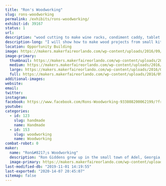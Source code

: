 ```yaml
---
title: "Ron's Woodworking"
slug: rons-woodworking
permalink: /exhibits/rons-woodworking/
exhibit-id: 39167
status: 1
url: 
description: "wood cutting to make wine racks, condiment caddy, tablet stand, etc."
description-long: "I will show how to make wood projects from small kitchen displays to furniture"
location: Opportunity Building
image: https://makers.makerfaireorlando.com/wp-content/uploads/2016/09/IMG_0843-1-1024x683.jpg
image-primary:
  thumbnail: https://makers.makerfaireorlando.com/wp-content/uploads/2016/09/IMG_0843-1-150x150.jpg
  medium: https://makers.makerfaireorlando.com/wp-content/uploads/2016/09/IMG_0843-1-300x200.jpg
  large: https://makers.makerfaireorlando.com/wp-content/uploads/2016/09/IMG_0843-1-1024x683.jpg
  full: https://makers.makerfaireorlando.com/wp-content/uploads/2016/09/IMG_0843-1.jpg
additional-images:
website: 
email: 
twitter: 
instagram: 
facebook: https://www.facebook.com/Rons-Woodworking-933808200062199/?fref=ts
youtube: 
categories:
  - id: 123
    slug: handmade
    name: Handmade
  - id: 153
    slug: woodworking
    name: Woodworking
combat-robot: 0
maker:
  name: "Ron&#8217;s Woodworking"
  description: "Ron Giddens grew up in the small town of Adel, Georgia, where whittling on the front porch was a daily activity. Since then, he has perfected his wood working skills and now makes charming wood furniture, and beautiful wood kitchen accessories. His work includes  wine racks, condiment caddy, electronic tablet stand, and other decor items. "
  image-primary: https://makers.makerfaireorlando.com/wp-content/uploads/2016/09/ron_giddens.jpg
last-modified-db: "2019-11-01 14:19:55"
last-exported: "2020-14-07 20:45:07"
sitemap: false
---
```

